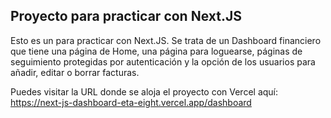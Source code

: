 ## Proyecto para practicar con Next.JS

Esto es un para practicar con Next.JS. Se trata de un Dashboard financiero que tiene una página de Home, una página para
loguearse, páginas de seguimiento protegidas por autenticación y la opción de los usuarios para añadir, editar o borrar
facturas. 

Puedes visitar la URL donde se aloja el proyecto con Vercel aquí: https://next-js-dashboard-eta-eight.vercel.app/dashboard
